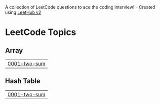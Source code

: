 A collection of LeetCode questions to ace the coding interview! - Created using [LeetHub v2](https://github.com/arunbhardwaj/LeetHub-2.0)
<!---LeetCode Topics Start-->
# LeetCode Topics
## Array
|  |
| ------- |
| [0001-two-sum](https://github.com/abhishek8172/Daily_DSA/tree/master/0001-two-sum) |
## Hash Table
|  |
| ------- |
| [0001-two-sum](https://github.com/abhishek8172/Daily_DSA/tree/master/0001-two-sum) |
<!---LeetCode Topics End-->